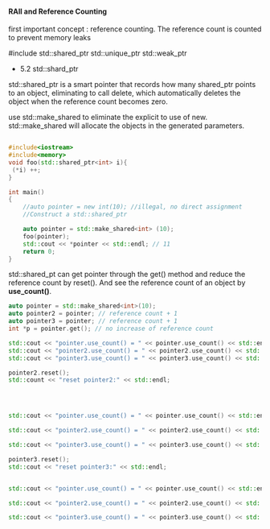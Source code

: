 #### RAII and Reference Counting


first important concept : reference counting.
The reference count is counted to prevent memory leaks

#include <memory>
std::shared_ptr
std::unique_ptr
std::weak_ptr


- 5.2  std::shard_ptr

std::shared_ptr is a smart pointer that records how many shared_ptr points to an object, eliminating to call delete,
which automatically deletes the object when the reference count becomes zero.

use std::make_shared to eliminate the explicit to use of new.
std::make_shared will allocate the objects in the generated parameters.


```cpp

#include<iostream>
#include<memory>
void foo(std::shared_ptr<int> i){
 (*i) ++;
}

int main()
{
    //auto pointer = new int(10); //illegal, no direct assignment
    //Construct a std::shared_ptr

    auto pointer = std::make_shared<int> (10);
    foo(pointer);
    std::cout << *pointer << std::endl; // 11
    return 0;
}

```

std::shared_pt can get pointer through the get() method and reduce the reference count by reset(). And see the 
reference count of an object by **use_count()**.

```cpp
auto pointer = std::make_shared<int>(10);
auto pointer2 = pointer; // reference count + 1
auto pointer3 = pointer; // reference count + 1
int *p = pointer.get(); // no increase of reference count

std::cout << "pointer.use_count() = " << pointer.use_count() << std::endl; // 3
std::cout << "pointer2.use_count() = " << pointer2.use_count() << std::end; //3
std::cout << "pointer3.use_count() = " << pointer3.use_count() << std::endl; //3

pointer2.reset();
std::count << "reset pointer2:" << std::endl;




std::cout << "pointer.use_count() = " << pointer.use_count() << std::endl; // 2

std::cout << "pointer2.use_count() = " << pointer2.use_count() << std::endl; //pointer2 has reset 0

std::cout << "pointer3.use_count() = " << pointer3.use_count() << std::endl; //2

pointer3.reset();
std::cout << "reset pointer3:" << std::endl;


std::cout << "pointer.use_count() = " << pointer.use_count() << std::endl; // 1

std::cout << "pointer2.use_count() = " << pointer2.use_count() << std::endl; //pointer2 has reset 0

std::cout << "pointer3.use_count() = " << pointer3.use_count() << std::endl; //pointer3 has reset 0

```


